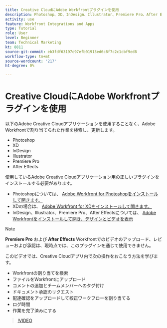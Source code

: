 ```yaml
---
title: Creative CloudにAdobe Workfrontプラグインを使用
description: Photoshop、XD、InDesign、Illustrator、Premiere Pro、After Effectsの各Adobe Creative Cloudアプリケーションから、Adobe Workfrontで割り当てられた作業を検索し、更新します
activity: use
feature: Workfront Integrations and Apps
type: Tutorial
role: User
level: Beginner
team: Technical Marketing
kt: 8811
source-git-commit: eb3fdf63197c97efb01913ed6c8f7c2c1cbf9ed8
workflow-type: tm+mt
source-wordcount: '217'
ht-degree: 0%

---
```


# Creative CloudにAdobe Workfrontプラグインを使用

以下のAdobe Creative Cloudアプリケーションを使用することなく、Adobe Workfrontで割り当てられた作業を検索し、更新します。

* Photoshop
* XD
* InDesign
* Illustrator
* Premiere Pro
* After Effects

使用しているAdobe Creative Cloudアプリケーション用の正しいプラグインをインストールする必要があります。

* Photoshopについては、 [Adobe Workfront for Photoshopをインストールして開きます。](https://experienceleague.adobe.com/docs/workfront/using/adobe-workfront-integrations/workfront-for-creative-cloud/install-wf-cc/wf-cc-install-ps.html?)
* XDの場合は、 [Adobe Workfront for XDをインストールして開きます。](https://experienceleague.adobe.com/docs/workfront/using/adobe-workfront-integrations/workfront-for-creative-cloud/install-wf-cc/wf-adobe-xd-install.html?)
* InDesign、Illustrator、Premiere Pro、After Effectsについては、 [Adobe Workfrontをインストールして開き、デザインとビデオを表示](https://experienceleague.adobe.com/docs/workfront/using/adobe-workfront-integrations/workfront-for-creative-cloud/install-wf-cc/wf-install-cc.html?)

>[!NOTE]
>
>**Premiere Pro** および **After Effects** Workfrontでのビデオのアップロード、レビューおよび承認は、現時点では、このプラグインを通じて使用できません。


このビデオでは、Creative Cloudアプリ内で次の操作をおこなう方法を学びます。

* Workfrontの割り当てを検索
* ファイルをWorkfrontにアップロード
* コメントの追加とチームメンバーへのタグ付け
* ドキュメント承認のリクエスト
* 配達確認をアップロードして校正ワークフローを割り当てる
* ログ時間
* 作業を完了済みにする

>[!VIDEO](https://video.tv.adobe.com/v/3415452/?quality=12)
